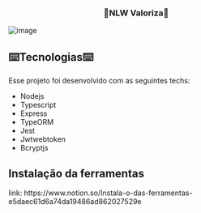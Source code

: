   <h3 align="center">🚀NLW Valoriza🚀</h3>
  
  ![image](https://user-images.githubusercontent.com/63478331/123519273-888c8300-d680-11eb-8b78-48717ba6653d.png)

<h2>⌨️Tecnologias⌨️</h2>
<p>Esse projeto foi desenvolvido com as seguintes techs:</p>

   - Nodejs
   - Typescript
   - Express
   - TypeORM
   - Jest
   - Jwtwebtoken
   - Bcryptjs

<h2>Instalação da ferramentas</h2>

<p>link: https://www.notion.so/Instala-o-das-ferramentas-e5daec61d6a74da19486ad862027529e</p>
